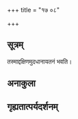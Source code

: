 +++
title = "१७ ०८"

+++
## सूत्रम्
तस्माद्दक्षिणमुदधानायतनं भवति।
## अनाकुला

## गृह्यतात्पर्यदर्शनम्

